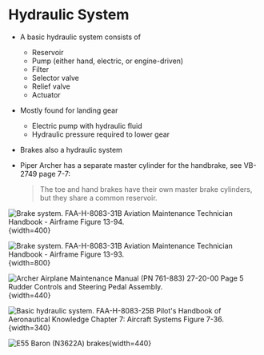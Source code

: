 # Hydraulic System

* A basic hydraulic system consists of
  * Reservoir
  * Pump (either hand, electric, or engine-driven)
  * Filter
  * Selector valve
  * Relief valve
  * Actuator
* Mostly found for landing gear
  * Electric pump with hydraulic fluid
  * Hydraulic pressure required to lower gear
* Brakes also a hydraulic system
* Piper Archer has a separate master cylinder for the handbrake, see VB-2749 page 7-7:

    > The toe and hand brakes have their own master brake cylinders, but they share a common reservoir.

![Brake system. [FAA-H-8083-31B Aviation Maintenance Technician Handbook - Airframe](https://www.faa.gov/regulations_policies/handbooks_manuals/aviation/FAA-H-8083-31B_Aviation_Maintenance_Technician_Handbook.pdf) Figure 13-94.](/img/amtg-airframe/amtg-airframe-figure-13-94-brakes.jpg){width=400}

![Brake system. [FAA-H-8083-31B Aviation Maintenance Technician Handbook - Airframe](https://www.faa.gov/regulations_policies/handbooks_manuals/aviation/FAA-H-8083-31B_Aviation_Maintenance_Technician_Handbook.pdf) Figure 13-93.](/img/amtg-airframe/amtg-airframe-figure-13-93-brakes.jpg){width=800}

![Archer Airplane Maintenance Manual (PN 761-883) 27-20-00 Page 5 Rudder Controls and Steering Pedal Assembly.](/img/archer-amm/archer-amm-27-20-00-page-5-brakes.png){width=440}

![Basic hydraulic system. [FAA-H-8083-25B Pilot's Handbook of Aeronautical Knowledge](https://www.faa.gov/regulations_policies/handbooks_manuals/aviation/phak) [Chapter 7: Aircraft Systems](https://www.faa.gov/sites/faa.gov/files/regulations_policies/handbooks_manuals/aviation/phak/09_phak_ch7.pdf) Figure 7-36.](/img/phak/phak-figure-7-36-basic-hydraulic-system.png){width=340}

![E55 Baron (N3622A) brakes](/img/c55-baron-poh/c55-baron-poh-page-7-16-brakes.png){width=440}
